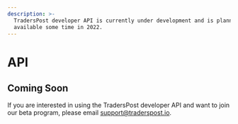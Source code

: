 ```yaml
---
description: >-
  TradersPost developer API is currently under development and is planned to be
  available some time in 2022.
---
```


# API

## Coming Soon

If you are interested in using the TradersPost developer API and want to join our beta program, please email [support@traderspost.io](mailto:support@traderspost.io).
